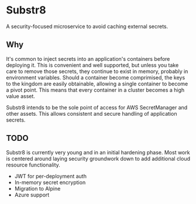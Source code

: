 # Substr8

A security-focused microservice to avoid caching external secrets.

## Why

It's common to inject secrets into an application's containers before deploying it.  This is convenient and well supported,
but unless you take care to remove those secrets, they continue to exist in memory, probably in environment variables. 
Should a container become comprimised, the keys to the kingdom are easily obtainable, allowing a single container to become a
pivot point.  This means that every container in a cluster becomes a high value asset.

Substr8 intends to be the sole point of access for AWS SecretManager and other assets.  This allows consistent and secure handling
of application secrets.

## TODO

Substr8 is currently very young and in an initial hardening phase.  Most work is centered around laying security groundwork down to
add additional cloud resource functionality.

- JWT for per-deployment auth
- In-memory secret encryption
- Migration to Alpine
- Azure support


